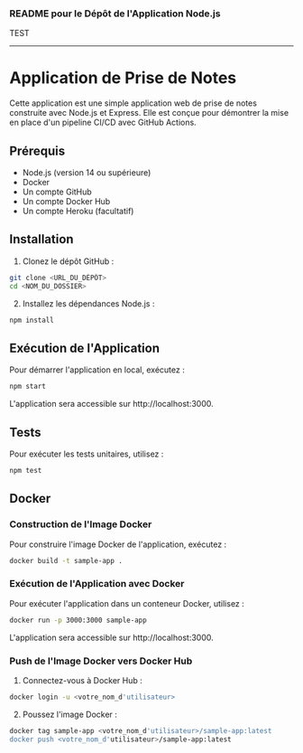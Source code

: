 ### README pour le Dépôt de l'Application Node.js

TEST

---

# Application de Prise de Notes

Cette application est une simple application web de prise de notes construite avec Node.js et Express. Elle est conçue pour démontrer la mise en place d'un pipeline CI/CD avec GitHub Actions.

## Prérequis

- Node.js (version 14 ou supérieure)
- Docker
- Un compte GitHub
- Un compte Docker Hub
- Un compte Heroku (facultatif)

## Installation

1. Clonez le dépôt GitHub :

```sh
git clone <URL_DU_DÉPÔT>
cd <NOM_DU_DOSSIER>
```

2. Installez les dépendances Node.js :

```sh
npm install
```

## Exécution de l'Application

Pour démarrer l'application en local, exécutez :

```sh
npm start
```

L'application sera accessible sur http://localhost:3000.

## Tests

Pour exécuter les tests unitaires, utilisez :

```sh
npm test
```

## Docker

### Construction de l'Image Docker

Pour construire l'image Docker de l'application, exécutez :

```sh
docker build -t sample-app .
```

### Exécution de l'Application avec Docker

Pour exécuter l'application dans un conteneur Docker, utilisez :

```sh
docker run -p 3000:3000 sample-app
```

L'application sera accessible sur http://localhost:3000.

### Push de l'Image Docker vers Docker Hub

1. Connectez-vous à Docker Hub :

```sh
docker login -u <votre_nom_d'utilisateur>
```

2. Poussez l'image Docker :

```sh
docker tag sample-app <votre_nom_d'utilisateur>/sample-app:latest
docker push <votre_nom_d'utilisateur>/sample-app:latest
```
